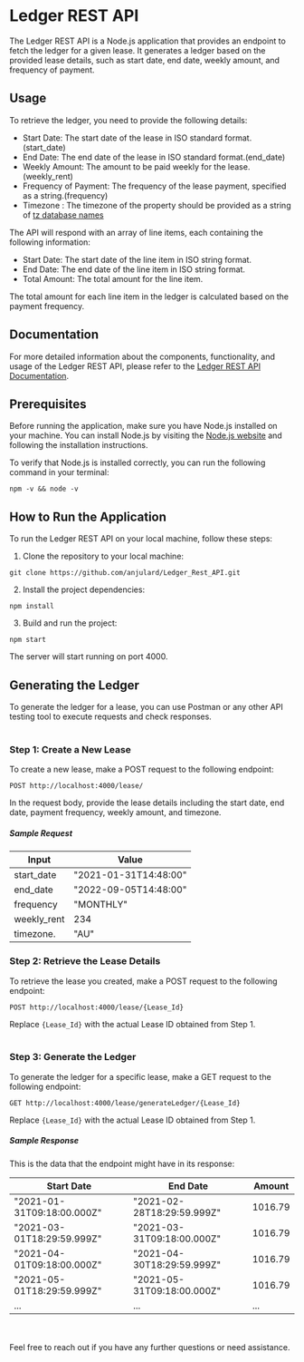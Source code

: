 # Ledger REST API

The Ledger REST API is a Node.js application that provides an endpoint to fetch the ledger for a given lease. It generates a ledger based on the provided lease details, such as start date, end date, weekly amount, and frequency of payment.

## Usage

To retrieve the ledger, you need to provide the following details:

- Start Date: The start date of the lease in ISO standard format. (start_date)
- End Date: The end date of the lease in ISO standard format.(end_date)
- Weekly Amount: The amount to be paid weekly for the lease.(weekly_rent)
- Frequency of Payment: The frequency of the lease payment, specified as a string.(frequency)
- Timezone : The timezone of the property should be provided as a string of [tz database names](https://en.wikipedia.org/wiki/List_of_tz_database_time_zones)

The API will respond with an array of line items, each containing the following information:

- Start Date: The start date of the line item in ISO string format.
- End Date: The end date of the line item in ISO string format.
- Total Amount: The total amount for the line item.

The total amount for each line item in the ledger is calculated based on the payment frequency.

## Documentation

For more detailed information about the components, functionality, and usage of the Ledger REST API, please refer to the [Ledger REST API Documentation](https://www.icloud.com/iclouddrive/04aOgej-GdjMr0Ry31PeQ4fGA#Ledger_Rest_API_Documentation).

## Prerequisites

Before running the application, make sure you have Node.js installed on your machine. You can install Node.js by visiting the [Node.js website](https://nodejs.org/en) and following the installation instructions.

To verify that Node.js is installed correctly, you can run the following command in your terminal:

```shell
npm -v && node -v
```

## How to Run the Application

To run the Ledger REST API on your local machine, follow these steps:

1. Clone the repository to your local machine:

```shell
git clone https://github.com/anjulard/Ledger_Rest_API.git
```

2. Install the project dependencies:

```shell
npm install
```

3. Build and run the project:

```shell
npm start
```

The server will start running on port 4000.

## Generating the Ledger

To generate the ledger for a lease, you can use Postman or any other API testing tool to execute requests and check responses.
<br></br>
### Step 1: Create a New Lease

To create a new lease, make a POST request to the following endpoint:

```
POST http://localhost:4000/lease/
```

In the request body, provide the lease details including the start date, end date, payment frequency, weekly amount, and timezone.
##### Sample Request

| Input | Value |
| --- | --- |
| start_date | "2021-01-31T14:48:00" |
| end_date   | "2022-09-05T14:48:00" |
| frequency  | "MONTHLY"   |
| weekly_rent| 234   |
| timezone.  | "AU"  |

### Step 2: Retrieve the Lease Details

To retrieve the lease you created, make a POST request to the following endpoint:

```
POST http://localhost:4000/lease/{Lease_Id}
```

Replace `{Lease_Id}` with the actual Lease ID obtained from Step 1.
<br></br>
### Step 3: Generate the Ledger

To generate the ledger for a specific lease, make a GET request to the following endpoint:

```
GET http://localhost:4000/lease/generateLedger/{Lease_Id}
```

Replace `{Lease_Id}` with the actual Lease ID obtained from Step 1.

##### Sample Response
This is the data that the endpoint might have in its response:

| Start Date | End Date | Amount |
| --- | --- | --- |
| "2021-01-31T09:18:00.000Z" | "2021-02-28T18:29:59.999Z" | 1016.79 |
| "2021-03-01T18:29:59.999Z" | "2021-03-31T09:18:00.000Z" | 1016.79 |
| "2021-04-01T09:18:00.000Z" | "2021-04-30T18:29:59.999Z" | 1016.79 |
| "2021-05-01T18:29:59.999Z" | "2021-05-31T09:18:00.000Z" | 1016.79 |
| ...  | ...  | ... |

<br></br>
Feel free to reach out if you have any further questions or need assistance.



